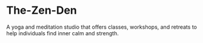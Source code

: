 # The-Zen-Den
A yoga and meditation studio that offers classes, workshops, and retreats to help individuals find inner calm and strength.

